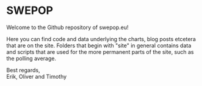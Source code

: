 # SWEPOP

Welcome to the Github repository of swepop.eu!

Here you can find code and data underlying the charts, blog posts etcetera that are on the site. Folders that begin with "site" in general contains data and scripts that are used for the more permanent parts of the site, such as the polling average.

Best regards,
<br>Erik, Oliver and Timothy
